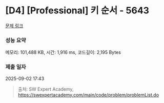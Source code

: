 # [D4] [Professional] 키 순서 - 5643 

[문제 링크](https://swexpertacademy.com/main/code/problem/problemDetail.do?contestProbId=AWXQsLWKd5cDFAUo) 

### 성능 요약

메모리: 101,488 KB, 시간: 1,916 ms, 코드길이: 2,195 Bytes

### 제출 일자

2025-09-02 17:43



> 출처: SW Expert Academy, https://swexpertacademy.com/main/code/problem/problemList.do